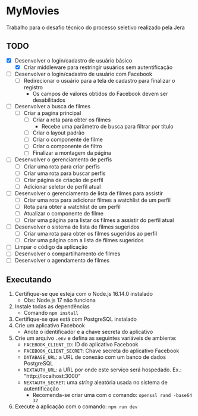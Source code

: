 # MyMovies

Trabalho para o desafio técnico do processo seletivo realizado pela Jera 

## TODO

- [x] Desenvolver o login/cadastro de usuário básico
  - [x] Criar middleware para restringir usuários sem autentificação
- [ ] Desenvolver o login/cadastro de usuário com Facebook
  - [ ] Redirecionar o usuário para a tela de cadastro para finalizar o registro
    - Os campos de valores obtidos do Facebook devem ser desabilitados
- [ ] Desenvolver a busca de filmes
  - [ ] Criar a pagina principal
    - [ ] Criar a rota para obter os filmes
      - Recebe uma parâmetro de busca para filtrar por título
    - [ ] Criar o layout padrão
    - [ ] Criar o componente de filme
    - [ ] Criar o componente de filtro
    - [ ] Finalizar a montagem da página
- [ ] Desenvolver o gerenciamento de perfis
  - [ ] Criar uma rota para criar perfis
  - [ ] Criar uma rota para buscar perfis
  - [ ] Criar página de criação de perfil
  - [ ] Adicionar seletor de perfil atual
- [ ] Desenvolver o gerenciamento de lista de filmes para assistir
  - [ ] Criar uma rota para adicionar filmes a watchlist de um perfil
  - [ ] Rota para obter a watchlist de um perfil
  - [ ] Atualizar o componente de filme
  - [ ] Criar uma página para listar os filmes a assistir do perfil atual
- [ ] Desenvolver o sistema de lista de filmes sugeridos
  - [ ] Criar uma rota para obter os filmes sugeridos ao perfil
  - [ ] Criar uma página com a lista de filmes sugeridos
- [ ] Limpar o código da aplicação
- [ ] Desenvolver o compartilhamento de filmes
- [ ] Desenvolver o agendamento de filmes

## Executando

1. Certifique-se que esteja com o Node.js 16.14.0 instalado
   - Obs: Node.js 17 não funciona
2. Instale todas as dependências
   - Comando `npm install`
3. Certifique-se que está com PostgreSQL instalado
4. Crie um aplicativo Facebook
   - Anote o identificador e a chave secreta do aplicativo
5. Crie um arquivo `.env` e defina as seguintes variáveis de ambiente:
   - `FACEBOOK_CLIENT_ID`: ID do aplicativo Facebook
   - `FACEBOOK_CLIENT_SECRET`: Chave secreta do aplicativo Facebook
   - `DATABASE_URL`: a URL de conexão com um banco de dados PostgreSQL
   - `NEXTAUTH_URL`: a URL por onde este serviço será hospedado. Ex.: "http://localhost:3000"
   - `NEXTAUTH_SECRET`: uma *string* aleatória usada no sistema de autentificação
     - Recomenda-se criar uma com o comando: `openssl rand -base64 32`
6. Execute a aplicação com o comando: `npm run dev`
